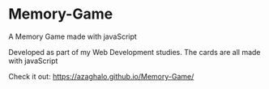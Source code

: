 # Memory-Game
A Memory Game made with javaScript

Developed as part of my Web Development studies.
The cards are all made with javaScript

Check it out: https://azaghalo.github.io/Memory-Game/
